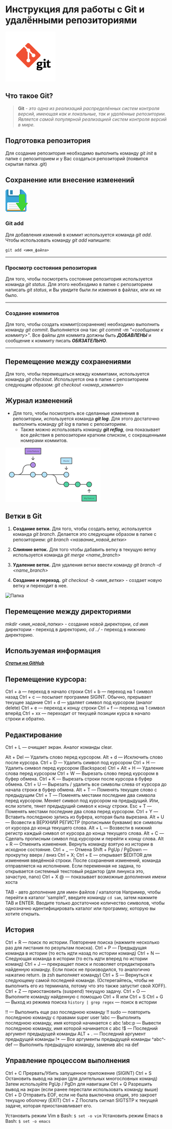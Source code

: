 # Инструкция для работы с Git и удалёнными репозиториями

![Лого](git_logo.png)

## Что такое Git?

>**Git** *- это одна из реализаций распределённых систем контроля версий, имеющая как и локальные, так и удалённые репозитории. Является самой популярной реализацией систем контроля версий в мире.*

## Подготовка репозитория

Для создание репозитория необходимо выполнить команду *git init*  в папке с репозиторием и у Вас создаться репозиторий (появится скрытая папка .git)

## Сохранение или внесение изменений

![Сохранение](save.png)

### Git add

Для добавления измений в коммит используется команда *git add*. Чтобы использовать команду *git add* напишите:

```text
git add <имя_файла>
```

***

### Просмотр состояния репозитория

Для того, чтобы посмотреть состояние репозитория используется команда *git status*. Для этого необходимо в папке с репозиторием написать *git status*, и Вы увидите были ли измения в файлах, или их не было.
***

### Создание коммитов

Для того, чтобы создать коммит(сохранение) необходимо выполнить команду *git commit*. Выполняется она так: *git commit -m "&lt;сообщение к коммиту&gt;"*. Все файлы для коммита должны быть ***ДОБАВЛЕНЫ*** и сообщение к коммиту писать ***ОБЯЗАТЕЛЬНО***.
***

## Перемещение между сохранениями

Для того, чтобы перемещаться между коммитами, используется команда *git checkout*. Используется она в папке с репозиторием следующим образом: *git checkout &lt;номер_коммита&gt;*

## Журнал изменений

- Для того, чтобы посмотреть все сделанные изменения в репозитории, используется команда ***git log***. Для этого достаточно выполнить команду *git log* в папке с репозиторием.
  - Также можно использовать команду ***git reflog***, она показывает все        действия в репоозитории кратким списком, с сокращенными номерами коммитов.

![Ветки](git.png)

## Ветки в Git

1. **Создание ветки.**
Для того, чтобы создать ветку, используется команда *git branch*. Делается это следующим образом в папке с репозиторием: *git branch &lt;название_новой_ветки&gt;*

2. **Слияние веток.**
Для того чтобы дабавить ветку в текущую ветку используется команда *git merge &lt;name_branch&gt;*

3. **Удаление веток.**
Для удаления ветки ввести команду *git branch -d &lt;name_branch&gt;*

4. **Создание и переход.**
*git checkout -b &lt;имя_ветки&gt;* - создает новую ветку и переходит в нее.

![Папка](https://lh5.ggpht.com/Iy2SF6C-E54bW_AwwPfymQ__MqQgx_iPRnVjvsgI0BbXA3FFiJDU6R6EcqXAZQ9iviRT=w170)

## Перемещение между директориями

*mkdir &lt;имя_новой_папки&gt;* - создание новой директории, *cd* имя директории - переход в директорию, *cd ../* - переход в нижнию директорию.

## Используемая информация

 [***Статья на GitHub***](https://docs.github.com/en/get-started/writing-on-github/getting-started-with-writing-and-formatting-on-github/basic-writing-and-formatting-syntax)

## Перемещение курсора:

Ctrl + a — переход в начало строки
Ctrl + b — переход на 1 символ назад 
Ctrl + c — посылает программе SIGINT. Обычно, прерывает текущее задание
Ctrl + d — удаляет символ под курсором (аналог delete)
Ctrl + e — переход к концу строки
Ctrl + f — переход на 1 символ вперёд
Ctrl + xx — переходит от текущей позиции курса в начало строки и обратно.

## Редактирование

Ctrl + L — очищает экран. Аналог команды clear.

Alt + Del — Удалить слово перед курсором.
  Alt + d — Исключить слово после курсора.
 Ctrl + D — Удалить символ под курсором
 Ctrl + H — Удалить символ перед курсором (Backspace)
 Ctrl + Alt + H — Удаление слова перед курсором
 Ctrl + W — Вырезать слово перед курсором в буфер обмена.
 Ctrl + K — Вырезать строки после курсора в буфер обмена.
 Ctrl + U — Вырезать / удалить все символы слева от курсора до начала строки  в буфер обмена.
  Alt + T — Поменять текущее слово с предыдущим
 Ctrl + T — Поменять местами последние два символа перед курсором. Меняет символ под курсором на предыдущий. Или, если хотите, тянет предыдущий символ к концу строки. 
 Esc + T — Поменять местами последние два слова перед курсором.
 Ctrl + Y — Вставить последнюю запись из буфера, которая была вырезана.
  Alt + U — Возвести в ВЕРХНИЙ РЕГИСТР (прописными буквами) все символы от курсора до конца текущего слова.
  Alt + L — Возвести в нижний регистр каждый символ от курсора до конца текущего слова.
  Alt + C — Сделать прописным символ под курсором и перейти к концу слова.
  Alt + R — Отменить изменения. Вернуть команду взятую из истории в исходное состояние.
 Ctrl + _ — Отмена
 Shift + PgUp / PgDown — прокрутку вверх / вниз
Ctrl + X; Ctrl + E — открывает $EDITOR для изменения введённой строки. После сохранения изменений, команда отправляется на исполнение. Если переменная не задана, то открывается системный текстовый редактор (для линукса это, зачастую, nano)
Ctrl + X @ — показывает возможные дополнения имени хоста

TAB - авто дополнение для имен файлов / каталогов
Например, чтобы перейти в каталог 'sample1', введите команду ```cd sam```, затем нажмите TAB и ENTER. Вводите только достаточное количество символов, чтобы однозначно идентифицировать каталог или программу, которую вы хотите открыть.

## История
Ctrl + R — поиск по истории. Повторение поиска (нажмите несколько раз для листания по результам поиска).
Ctrl + P — Предыдущая команда в истории (то есть идти назад по истории команд)
Ctrl + N — Следующая команда в истории (то есть идти вперед по истории команд)
Ctrl + J — прекращает поиск и позволяет отредактировать найденную команду. Если поиск не производился, то аналогично нажатию return. (в zsh выполняет команду)
Ctrl + S — Вернуться к следующему самой последней команде. (Остерегайтесь, чтобы не выполнить его из терминала, потому что это также запустит свой XOFF).
Ctrl + Z — приостановить (suspend) текущую задачу.
Ctrl + O — Выполните команду найденную с помощью Ctrl + R или Ctrl + S
Ctrl + G — Выход из режима поиска
```history | grep regex``` — поиск в истории

!!          — Выполнить еще раз последнюю команду
!! sudo — повторить последнюю команду с правами super user
!abc    — Выполнить последнюю команду, имя которой начинается с abc
!abc:p  — Вывести последнюю команду, имя которой начинается с abc 
!$      — Последний аргумент предыдущей команды
ALT + . — Последний аргумент предыдущей команды
!*      — Все аргументы предыдущей команды
^abc­^­def — Выполнить предыдущую команду, заменив abc на def

## Управление процессом выполнения
Ctrl + C  Прервать/Убить запущенное приложение (SIGINT)
Ctrl + S Остановить вывод на экран (для длительных многословных команд)
             Затем используйте PgUp / PgDn для навигации
  Ctrl + Q Разрешить вывод на экран (если ранее перестали использовать команду выше)
  Ctrl + D Отправить EOF, если не была выключена опция, это закроет текущую оболочку (EXIT)
  Ctrl + Z Послать сигнал SIGTSTP к текущей задаче, которая приостанавливает его.


Установить режим Vim в Bash:
```$ set -o vim```
Установить режим Emacs в Bash:
```$ set -o emacs```


